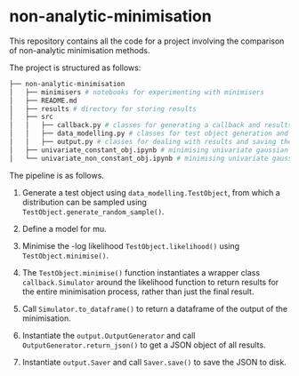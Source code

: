 # non-analytic-minimisation

This repository contains all the code for a project involving the comparison
of non-analytic minimisation methods.

The project is structured as follows:

```bash
├── non-analytic-minimisation
│   ├── minimisers # notebooks for experimenting with minimisers
│   ├── README.md
│   ├── results # directory for storing results
│   ├── src
│   │   ├── callback.py # classes for generating a callback and results
│   │   ├── data_modelling.py # classes for test object generation and modelling
│   │   ├── output.py # classes for dealing with results and saving the results
│   ├── univariate_constant_obj.ipynb # minimising univariate gaussian with mu = c
│   └── univariate_non_constant_obj.ipynb # minimising univariate gaussian with m != c

```

The pipeline is as follows.

1. Generate a test object using `data_modelling.TestObject`, from which
a distribution can be sampled using `TestObject.generate_random_sample()`.

2. Define a model for mu.

3. Minimise the -log likelihood `TestObject.likelihood()` using 
`TestObject.minimise()`. 

4. The `TestObject.minimise()` function instantiates a wrapper class 
`callback.Simulator` around the likelihood function to return results for
the entire minimisation process, rather than just the final result.

5. Call `Simulator.to_dataframe()` to return a dataframe of the output of the
minimisation.

6. Instantiate the `output.OutputGenerator` and call 
`OutputGenerator.return_json()` to get a JSON object of all results.

7. Instantiate `output.Saver` and call `Saver.save()` to save the JSON to
disk.